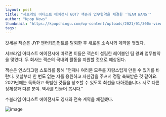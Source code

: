 ```yaml
---
layout: post
title: "서브라임 아티스트 에이전시 GOT7 잭슨과 업무협약을 체결한 'TEAM WANG'"
author: "Kpop News"
thumbnail: "https://kpopchingu.com/wp-content/uploads/2021/01/300m-views-12-1-890x512.png"
tags: 
---
```



갓세븐 잭슨은 JYP 엔터테인먼트를 탈퇴한 후 새로운 소속사와 계약을 맺었다.

서브라임 아티스트 에이전시에 따르면 이들은 잭슨이 설립한 레이블인 팀 왕과 업무협약을 맺었다. 두 회사는 잭슨의 국내외 활동을 지원할 것으로 예상된다.

잭슨은 인스타그램 스토리를 통해 "언제나 여러분 모두를 자랑스럽게 만들 수 있기를 바란다. 첫날부터 한 번도 없는 저를 응원하고 자신감을 주셔서 정말 축복받은 것 같아요. 2021년에는 독특하고 특별한 것들을 창조할 수 있도록 최선을 다하겠습니다. 서로 다른 정체성과 다른 분야. 역사를 만들어 봅시다."

수블라임 아티스트 에이전시도 영재와 전속 계약을 체결했다.

![image](https://kpopchingu.com/wp-content/uploads/2021/01/49.png)
